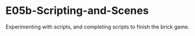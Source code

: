 # E05b-Scripting-and-Scenes

Experimenting with scripts, and completing scripts to finish the brick game.
